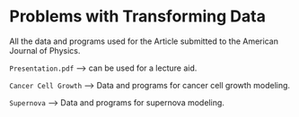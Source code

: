 # Problems with Transforming Data

All the data and programs used for the Article submitted to the American Journal of Physics. 

`Presentation.pdf` --> can be used for a lecture aid.

`Cancer Cell Growth` --> Data and programs for cancer cell growth modeling.

`Supernova` --> Data and programs for supernova modeling.

